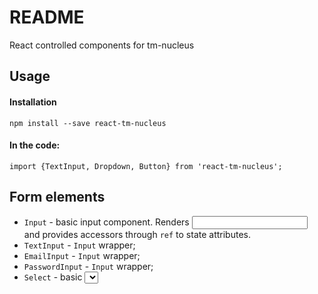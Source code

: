 # README
React controlled components for tm-nucleus

## Usage

#### Installation
```
npm install --save react-tm-nucleus
```

#### In the code:
```
import {TextInput, Dropdown, Button} from 'react-tm-nucleus';
```

## Form elements

* `Input` - basic input component. Renders <input/> and provides accessors through `ref` to state attributes.
* `TextInput` - `Input` wrapper;
* `EmailInput` - `Input` wrapper;
* `PasswordInput` - `Input` wrapper;
* `Select` - basic <select> component
